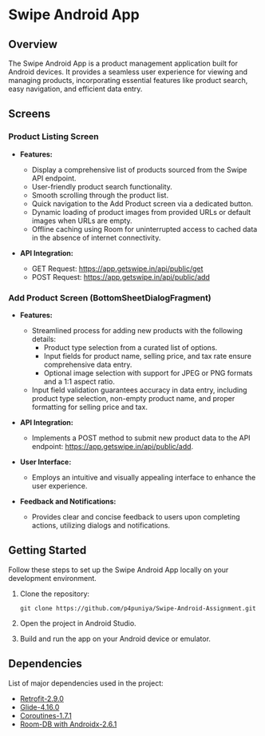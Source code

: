 # Swipe Android App

## Overview
The Swipe Android App is a product management application built for Android devices. 
It provides a seamless user experience for viewing and managing products, incorporating essential 
features like product search, easy navigation, and efficient data entry.

## Screens



### Product Listing Screen
- **Features:**
  - Display a comprehensive list of products sourced from the Swipe API endpoint.
  - User-friendly product search functionality.
  - Smooth scrolling through the product list.
  - Quick navigation to the Add Product screen via a dedicated button.
  - Dynamic loading of product images from provided URLs or default images when URLs are empty.
  - Offline caching using Room for uninterrupted access to cached data in the absence of internet connectivity.

- **API Integration:**
  - GET Request: https://app.getswipe.in/api/public/get
  - POST Request: https://app.getswipe.in/api/public/add

### Add Product Screen (BottomSheetDialogFragment)
- **Features:**
  - Streamlined process for adding new products with the following details:
    - Product type selection from a curated list of options.
    - Input fields for product name, selling price, and tax rate ensure comprehensive data entry.
    - Optional image selection with support for JPEG or PNG formats and a 1:1 aspect ratio.
  - Input field validation guarantees accuracy in data entry, including product type selection, non-empty product name, and proper formatting for selling price and tax.

- **API Integration:**
  - Implements a POST method to submit new product data to the API endpoint: https://app.getswipe.in/api/public/add.

- **User Interface:**
  - Employs an intuitive and visually appealing interface to enhance the user experience.

- **Feedback and Notifications:**
  - Provides clear and concise feedback to users upon completing actions, utilizing dialogs and notifications.

## Getting Started
Follow these steps to set up the Swipe Android App locally on your development environment.

1. Clone the repository:
    ```
   git clone https://github.com/p4puniya/Swipe-Android-Assignment.git
    ```

2. Open the project in Android Studio.
3. Build and run the app on your Android device or emulator.

## Dependencies
List of major dependencies used in the project:

- [Retrofit-2.9.0](https://square.github.io/retrofit/)
- [Glide-4.16.0](https://github.com/bumptech/glide)
- [Coroutines-1.7.1](https://developer.android.com/kotlin/coroutines#dependency)
- [Room-DB with Androidx-2.6.1](https://developer.android.com/training/data-storage/room#setup)
